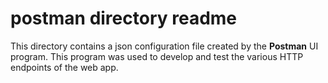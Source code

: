 # postman directory readme

This directory contains a json configuration file created by the **Postman** UI program.
This program was used to develop and test the various HTTP endpoints of the web app.
